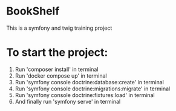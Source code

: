 # BookShelf
This is a symfony and twig training project

# To start the project:
1. Run 'composer install' in terminal
2. Run 'docker compose up' in terminal
3. Run 'symfony console doctrine:database:create' in terminal
4. Run 'symfony console doctrine:migrations:migrate' in terminal
5. Run 'symfony console doctrine:fixtures:load' in terminal
6. And finally run 'symfony serve' in terminal
